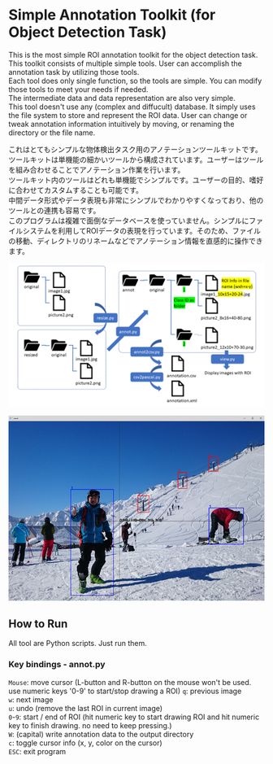 # Simple Annotation Toolkit (for Object Detection Task)
This is the most simple ROI annotation toolkit for the object detection task. This toolkit consists of multiple simple tools. User can accomplish the annotation task by utilizing those tools.  
Each tool does only single function, so the tools are simple. You can modify those tools to meet your needs if needed.  
The intermediate data and data representation are also very simple.  
This tool doesn't use any (complex and diffucult) database. It simply uses the file system to store and represent the ROI data. User can change or tweak annotation information intuitively by moving, or renaming the directory or the file name.  

これはとてもシンプルな物体検出タスク用のアノテーションツールキットです。ツールキットは単機能の細かいツールから構成されています。ユーザーはツールを組み合わせることでアノテーション作業を行います。  
ツールキット内のツールはどれも単機能でシンプルです。ユーザーの目的、嗜好に合わせてカスタムすることも可能です。  
中間データ形式やデータ表現も非常にシンプルでわかりやすくなっており、他のツールとの連携も容易です。  
このプログラムは複雑で面倒なデータベースを使っていません。シンプルにファイルシステムを利用してROIデータの表現を行っています。そのため、ファイルの移動、ディレクトリのリネームなどでアノテーション情報を直感的に操作できます。  

![work-flow](./resources/work-flow.png)

![annot](./resources/annot.png)

## How to Run

All tool are Python scripts. Just run them.

### Key bindings - annot.py  
`Mouse`: move cursor (L-button and R-button on the mouse won't be used. use numeric keys '0-9' to start/stop drawing a ROI)
`q`: previous image  
`w`: next image  
`u`: undo (remove the last ROI in current image)  
`0`-`9`: start / end of ROI (hit numeric key to start drawing ROI and hit numeric key to finish drawing. no need to keep pressing.)  
`W`: (capital) write annotation data to the output directory  
`c`: toggle cursor info (x, y, color on the cursor)  
`ESC`: exit program  

